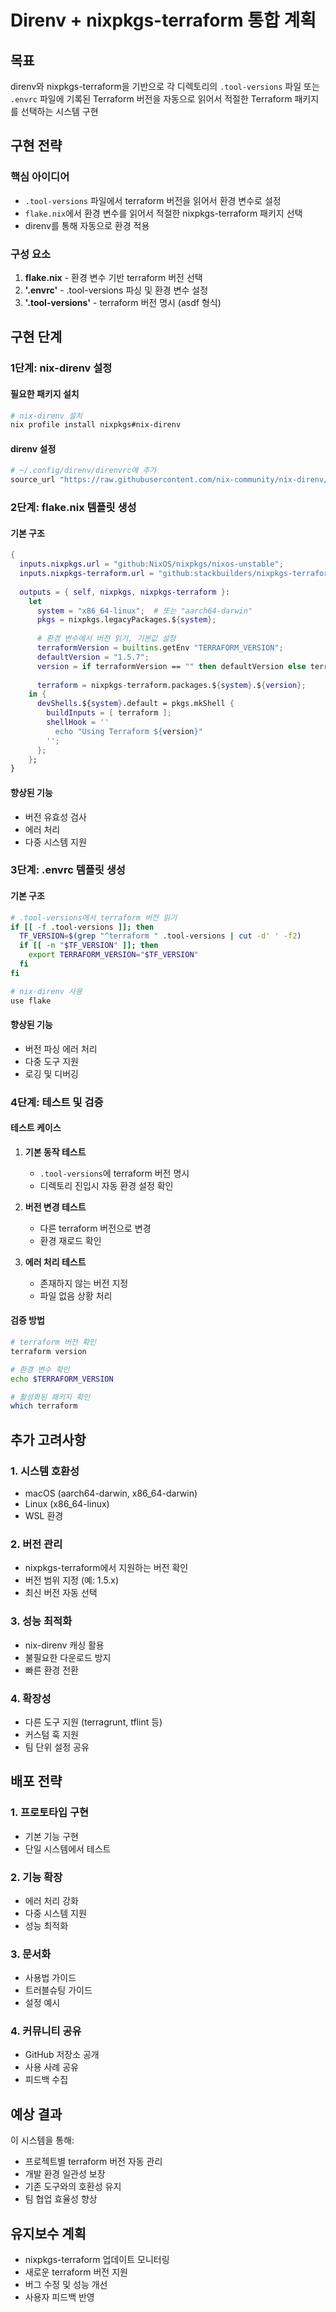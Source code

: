 # Direnv + nixpkgs-terraform 통합 계획

## 목표

direnv와 nixpkgs-terraform을 기반으로 각 디렉토리의 `.tool-versions` 파일 또는 `.envrc` 파일에 기록된 Terraform 버전을 자동으로 읽어서 적절한 Terraform 패키지를 선택하는 시스템 구현

## 구현 전략

### 핵심 아이디어

- `.tool-versions` 파일에서 terraform 버전을 읽어서 환경 변수로 설정
- `flake.nix`에서 환경 변수를 읽어서 적절한 nixpkgs-terraform 패키지 선택
- direnv를 통해 자동으로 환경 적용

### 구성 요소

1. **flake.nix** - 환경 변수 기반 terraform 버전 선택
2. **'.envrc'** - .tool-versions 파싱 및 환경 변수 설정
3. **'.tool-versions'** - terraform 버전 명시 (asdf 형식)

## 구현 단계

### 1단계: nix-direnv 설정

#### 필요한 패키지 설치

```bash
# nix-direnv 설치
nix profile install nixpkgs#nix-direnv
```

#### direnv 설정

```bash
# ~/.config/direnv/direnvrc에 추가
source_url "https://raw.githubusercontent.com/nix-community/nix-direnv/main/direnvrc" "sha256-0000000000000000000000000000000000000000000="
```

### 2단계: flake.nix 템플릿 생성

#### 기본 구조

```nix
{
  inputs.nixpkgs.url = "github:NixOS/nixpkgs/nixos-unstable";
  inputs.nixpkgs-terraform.url = "github:stackbuilders/nixpkgs-terraform";
  
  outputs = { self, nixpkgs, nixpkgs-terraform }:
    let
      system = "x86_64-linux";  # 또는 "aarch64-darwin"
      pkgs = nixpkgs.legacyPackages.${system};
      
      # 환경 변수에서 버전 읽기, 기본값 설정
      terraformVersion = builtins.getEnv "TERRAFORM_VERSION";
      defaultVersion = "1.5.7";
      version = if terraformVersion == "" then defaultVersion else terraformVersion;
      
      terraform = nixpkgs-terraform.packages.${system}.${version};
    in {
      devShells.${system}.default = pkgs.mkShell {
        buildInputs = [ terraform ];
        shellHook = ''
          echo "Using Terraform ${version}"
        '';
      };
    };
}
```

#### 향상된 기능

- 버전 유효성 검사
- 에러 처리
- 다중 시스템 지원

### 3단계: .envrc 템플릿 생성

#### 기본 구조

```bash
# .tool-versions에서 terraform 버전 읽기
if [[ -f .tool-versions ]]; then
  TF_VERSION=$(grep "^terraform " .tool-versions | cut -d' ' -f2)
  if [[ -n "$TF_VERSION" ]]; then
    export TERRAFORM_VERSION="$TF_VERSION"
  fi
fi

# nix-direnv 사용
use flake
```

#### 향상된 기능

- 버전 파싱 에러 처리
- 다중 도구 지원
- 로깅 및 디버깅

### 4단계: 테스트 및 검증

#### 테스트 케이스

1. **기본 동작 테스트**
   - `.tool-versions`에 terraform 버전 명시
   - 디렉토리 진입시 자동 환경 설정 확인

2. **버전 변경 테스트**
   - 다른 terraform 버전으로 변경
   - 환경 재로드 확인

3. **에러 처리 테스트**
   - 존재하지 않는 버전 지정
   - 파일 없음 상황 처리

#### 검증 방법

```bash
# terraform 버전 확인
terraform version

# 환경 변수 확인
echo $TERRAFORM_VERSION

# 활성화된 패키지 확인
which terraform
```

## 추가 고려사항

### 1. 시스템 호환성

- macOS (aarch64-darwin, x86_64-darwin)
- Linux (x86_64-linux)
- WSL 환경

### 2. 버전 관리

- nixpkgs-terraform에서 지원하는 버전 확인
- 버전 범위 지정 (예: 1.5.x)
- 최신 버전 자동 선택

### 3. 성능 최적화

- nix-direnv 캐싱 활용
- 불필요한 다운로드 방지
- 빠른 환경 전환

### 4. 확장성

- 다른 도구 지원 (terragrunt, tflint 등)
- 커스텀 훅 지원
- 팀 단위 설정 공유

## 배포 전략

### 1. 프로토타입 구현

- 기본 기능 구현
- 단일 시스템에서 테스트

### 2. 기능 확장

- 에러 처리 강화
- 다중 시스템 지원
- 성능 최적화

### 3. 문서화

- 사용법 가이드
- 트러블슈팅 가이드
- 설정 예시

### 4. 커뮤니티 공유

- GitHub 저장소 공개
- 사용 사례 공유
- 피드백 수집

## 예상 결과

이 시스템을 통해:

- 프로젝트별 terraform 버전 자동 관리
- 개발 환경 일관성 보장
- 기존 도구와의 호환성 유지
- 팀 협업 효율성 향상

## 유지보수 계획

- nixpkgs-terraform 업데이트 모니터링
- 새로운 terraform 버전 지원
- 버그 수정 및 성능 개선
- 사용자 피드백 반영
